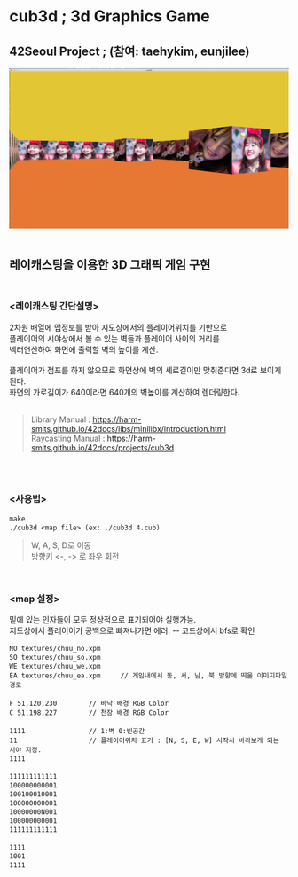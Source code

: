 # cub3d ; 3d Graphics Game
## 42Seoul Project ; (참여: taehykim, eunjilee)
![cub3d play image](./cub3d_img.png)
<br>
<br>
## 레이캐스팅을 이용한 3D 그래픽 게임 구현<br><br>
### <레이캐스팅 간단설명>
2차원 배열에 맵정보를 받아 지도상에서의 플레이어위치를 기반으로<br>
플레이어의 시야상에서 볼 수 있는 벽들과 플레이어 사이의 거리를 <br>
벡터연산하여 화면에 출력할 벽의 높이를 계산. <br>
<br>
플레이어가 점프를 하지 않으므로 화면상에 벽의 세로길이만 맞춰준다면 3d로 보이게 된다.<br>
화면의 가로길이가 640이라면 640개의 벽높이를 계산하여 렌더링한다.<br>
<br>
>  Library Manual : https://harm-smits.github.io/42docs/libs/minilibx/introduction.html<br>
> Raycasting Manual : https://harm-smits.github.io/42docs/projects/cub3d

<br><br>

### <사용법>
```
make
./cub3d <map file> (ex: ./cub3d 4.cub)
```

> W, A, S, D로 이동 <br>
방향키 <-, -> 로 좌우 회전 <br>

<br>

### <map 설정>
밑에 있는 인자들이 모두 정상적으로 표기되어야 실행가능.<br>
지도상에서 플레이어가 공백으로 빠져나가면 에러. -- 코드상에서 bfs로 확인 <br>

```
NO textures/chuu_no.xpm
SO textures/chuu_so.xpm
WE textures/chuu_we.xpm
EA textures/chuu_ea.xpm		// 게임내에서 동, 서, 남, 북 방향에 띄울 이미지파일 경로

F 51,120,230		// 바닥 배경 RGB Color
C 51,198,227		// 천장 배경 RGB Color

1111				// 1:벽 0:빈공간
11					// 플레이어위치 표기 : [N, S, E, W] 시작시 바라보게 되는 시야 지정.
1111

111111111111
100000000001
100100010001
100000000001
10000000N001
100000000001
111111111111

1111
1001
1111
```
